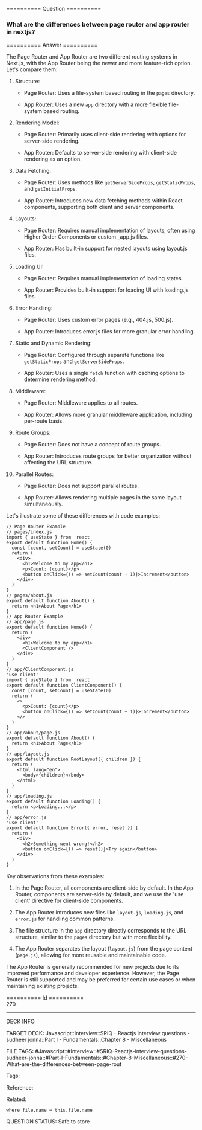 ========== Question ==========  

### What are the differences between page router and app router in nextjs?  

========== Answer ==========  

The Page Router and App Router are two different routing systems in Next.js, with the App Router being the newer and more feature-rich option. Let's compare them:

1. Structure:

    - Page Router: Uses a file-system based routing in the `pages` directory.

    - App Router: Uses a new `app` directory with a more flexible file-system based routing.

2. Rendering Model:

    - Page Router: Primarily uses client-side rendering with options for server-side rendering.

    - App Router: Defaults to server-side rendering with client-side rendering as an option.

3. Data Fetching:

    - Page Router: Uses methods like `getServerSideProps`, `getStaticProps`, and `getInitialProps`.

    - App Router: Introduces new data fetching methods within React components, supporting both client and server components.

4. Layouts:

    - Page Router: Requires manual implementation of layouts, often using Higher Order Components or custom \_app.js files.

    - App Router: Has built-in support for nested layouts using layout.js files.

5. Loading UI:

    - Page Router: Requires manual implementation of loading states.

    - App Router: Provides built-in support for loading UI with loading.js files.

6. Error Handling:

    - Page Router: Uses custom error pages (e.g., 404.js, 500.js).

    - App Router: Introduces error.js files for more granular error handling.

7. Static and Dynamic Rendering:

    - Page Router: Configured through separate functions like `getStaticProps` and `getServerSideProps`.

    - App Router: Uses a single `fetch` function with caching options to determine rendering method.

8. Middleware:

    - Page Router: Middleware applies to all routes.

    - App Router: Allows more granular middleware application, including per-route basis.

9. Route Groups:

    - Page Router: Does not have a concept of route groups.

    - App Router: Introduces route groups for better organization without affecting the URL structure.

10. Parallel Routes:

    - Page Router: Does not support parallel routes.

    - App Router: Allows rendering multiple pages in the same layout simultaneously.

Let's illustrate some of these differences with code examples:

<!-- codeblock-start -->
<pre><code class="hljs language-javascript"><span class="hljs-comment">// Page Router Example</span>
<span class="hljs-comment">// pages/index.js</span>
<span class="hljs-keyword">import</span> { useState } <span class="hljs-keyword">from</span> <span class="hljs-string">'react'</span>
<span class="hljs-keyword">export</span> <span class="hljs-keyword">default</span> <span class="hljs-keyword">function</span> <span class="hljs-title function_">Home</span>(<span class="hljs-params"></span>) {
  <span class="hljs-keyword">const</span> [count, setCount] = <span class="hljs-title function_">useState</span>(<span class="hljs-number">0</span>)
  <span class="hljs-keyword">return</span> (
    <span class="xml"><span class="hljs-tag">&#x3C;<span class="hljs-name">div</span>></span>
      <span class="hljs-tag">&#x3C;<span class="hljs-name">h1</span>></span>Welcome to my app<span class="hljs-tag">&#x3C;/<span class="hljs-name">h1</span>></span>
      <span class="hljs-tag">&#x3C;<span class="hljs-name">p</span>></span>Count: {count}<span class="hljs-tag">&#x3C;/<span class="hljs-name">p</span>></span>
      <span class="hljs-tag">&#x3C;<span class="hljs-name">button</span> <span class="hljs-attr">onClick</span>=<span class="hljs-string">{()</span> =></span> setCount(count + 1)}>Increment<span class="hljs-tag">&#x3C;/<span class="hljs-name">button</span>></span>
    <span class="hljs-tag">&#x3C;/<span class="hljs-name">div</span>></span></span>
  )
}
<span class="hljs-comment">// pages/about.js</span>
<span class="hljs-keyword">export</span> <span class="hljs-keyword">default</span> <span class="hljs-keyword">function</span> <span class="hljs-title function_">About</span>(<span class="hljs-params"></span>) {
  <span class="hljs-keyword">return</span> <span class="xml"><span class="hljs-tag">&#x3C;<span class="hljs-name">h1</span>></span>About Page<span class="hljs-tag">&#x3C;/<span class="hljs-name">h1</span>></span></span>
}
<span class="hljs-comment">// App Router Example</span>
<span class="hljs-comment">// app/page.js</span>
<span class="hljs-keyword">export</span> <span class="hljs-keyword">default</span> <span class="hljs-keyword">function</span> <span class="hljs-title function_">Home</span>(<span class="hljs-params"></span>) {
  <span class="hljs-keyword">return</span> (
    <span class="xml"><span class="hljs-tag">&#x3C;<span class="hljs-name">div</span>></span>
      <span class="hljs-tag">&#x3C;<span class="hljs-name">h1</span>></span>Welcome to my app<span class="hljs-tag">&#x3C;/<span class="hljs-name">h1</span>></span>
      <span class="hljs-tag">&#x3C;<span class="hljs-name">ClientComponent</span> /></span>
    <span class="hljs-tag">&#x3C;/<span class="hljs-name">div</span>></span></span>
  )
}
<span class="hljs-comment">// app/ClientComponent.js</span>
<span class="hljs-string">'use client'</span>
<span class="hljs-keyword">import</span> { useState } <span class="hljs-keyword">from</span> <span class="hljs-string">'react'</span>
<span class="hljs-keyword">export</span> <span class="hljs-keyword">default</span> <span class="hljs-keyword">function</span> <span class="hljs-title function_">ClientComponent</span>(<span class="hljs-params"></span>) {
  <span class="hljs-keyword">const</span> [count, setCount] = <span class="hljs-title function_">useState</span>(<span class="hljs-number">0</span>)
  <span class="hljs-keyword">return</span> (
    <span class="xml"><span class="hljs-tag">&#x3C;></span>
      <span class="hljs-tag">&#x3C;<span class="hljs-name">p</span>></span>Count: {count}<span class="hljs-tag">&#x3C;/<span class="hljs-name">p</span>></span>
      <span class="hljs-tag">&#x3C;<span class="hljs-name">button</span> <span class="hljs-attr">onClick</span>=<span class="hljs-string">{()</span> =></span> setCount(count + 1)}>Increment<span class="hljs-tag">&#x3C;/<span class="hljs-name">button</span>></span>
    <span class="hljs-tag">&#x3C;/></span></span>
  )
}
<span class="hljs-comment">// app/about/page.js</span>
<span class="hljs-keyword">export</span> <span class="hljs-keyword">default</span> <span class="hljs-keyword">function</span> <span class="hljs-title function_">About</span>(<span class="hljs-params"></span>) {
  <span class="hljs-keyword">return</span> <span class="xml"><span class="hljs-tag">&#x3C;<span class="hljs-name">h1</span>></span>About Page<span class="hljs-tag">&#x3C;/<span class="hljs-name">h1</span>></span></span>
}
<span class="hljs-comment">// app/layout.js</span>
<span class="hljs-keyword">export</span> <span class="hljs-keyword">default</span> <span class="hljs-keyword">function</span> <span class="hljs-title function_">RootLayout</span>(<span class="hljs-params">{ children }</span>) {
  <span class="hljs-keyword">return</span> (
    <span class="xml"><span class="hljs-tag">&#x3C;<span class="hljs-name">html</span> <span class="hljs-attr">lang</span>=<span class="hljs-string">"en"</span>></span>
      <span class="hljs-tag">&#x3C;<span class="hljs-name">body</span>></span>{children}<span class="hljs-tag">&#x3C;/<span class="hljs-name">body</span>></span>
    <span class="hljs-tag">&#x3C;/<span class="hljs-name">html</span>></span></span>
  )
}
<span class="hljs-comment">// app/loading.js</span>
<span class="hljs-keyword">export</span> <span class="hljs-keyword">default</span> <span class="hljs-keyword">function</span> <span class="hljs-title function_">Loading</span>(<span class="hljs-params"></span>) {
  <span class="hljs-keyword">return</span> <span class="xml"><span class="hljs-tag">&#x3C;<span class="hljs-name">p</span>></span>Loading...<span class="hljs-tag">&#x3C;/<span class="hljs-name">p</span>></span></span>
}
<span class="hljs-comment">// app/error.js</span>
<span class="hljs-string">'use client'</span>
<span class="hljs-keyword">export</span> <span class="hljs-keyword">default</span> <span class="hljs-keyword">function</span> <span class="hljs-title function_">Error</span>(<span class="hljs-params">{ error, reset }</span>) {
  <span class="hljs-keyword">return</span> (
    <span class="xml"><span class="hljs-tag">&#x3C;<span class="hljs-name">div</span>></span>
      <span class="hljs-tag">&#x3C;<span class="hljs-name">h2</span>></span>Something went wrong!<span class="hljs-tag">&#x3C;/<span class="hljs-name">h2</span>></span>
      <span class="hljs-tag">&#x3C;<span class="hljs-name">button</span> <span class="hljs-attr">onClick</span>=<span class="hljs-string">{()</span> =></span> reset()}>Try again<span class="hljs-tag">&#x3C;/<span class="hljs-name">button</span>></span>
    <span class="hljs-tag">&#x3C;/<span class="hljs-name">div</span>></span></span>
  )
}
</code></pre>
<!-- codeblock-end -->

Key observations from these examples:

1. In the Page Router, all components are client-side by default. In the App Router, components are server-side by default, and we use the 'use client' directive for client-side components.

2. The App Router introduces new files like `layout.js`, `loading.js`, and `error.js` for handling common patterns.

3. The file structure in the `app` directory directly corresponds to the URL structure, similar to the `pages` directory but with more flexibility.

4. The App Router separates the layout (`layout.js`) from the page content (`page.js`), allowing for more reusable and maintainable code.

The App Router is generally recommended for new projects due to its improved performance and developer experience. However, the Page Router is still supported and may be preferred for certain use cases or when maintaining existing projects.

========== Id ==========  
270

---

DECK INFO

TARGET DECK: Javascript::Interview::SRIQ - Reactjs interview questions - sudheer jonna::Part I - Fundamentals::Chapter 8 - Miscellaneous

FILE TAGS: #Javascript::#Interview::#SRIQ-Reactjs-interview-questions-sudheer-jonna::#Part-I-Fundamentals::#Chapter-8-Miscellaneous::#270-What-are-the-differences-between-page-rout

Tags:

Reference:

Related:

```dataview
where file.name = this.file.name
```
QUESTION STATUS: Safe to store
